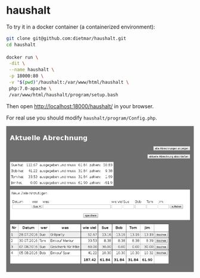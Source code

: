 # haushalt

To try it in a docker container (a containerized environment):

```bash
git clone git@github.com:dietmar/haushalt.git
cd haushalt

docker run \
 -dit \
 --name haushalt \
 -p 18000:80 \
 -v "$(pwd)"/haushalt:/var/www/html/haushalt \
 php:7.0-apache \
 /var/www/html/haushalt/program/setup.bash
```

Then open [http://localhost:18000/haushalt/](http://localhost:18000/haushalt/) in your browser.

For real use you should modify `haushalt/program/Config.php`.

![Screenshot](https://github.com/dietmar/haushalt/blob/master/screenshot.png)
